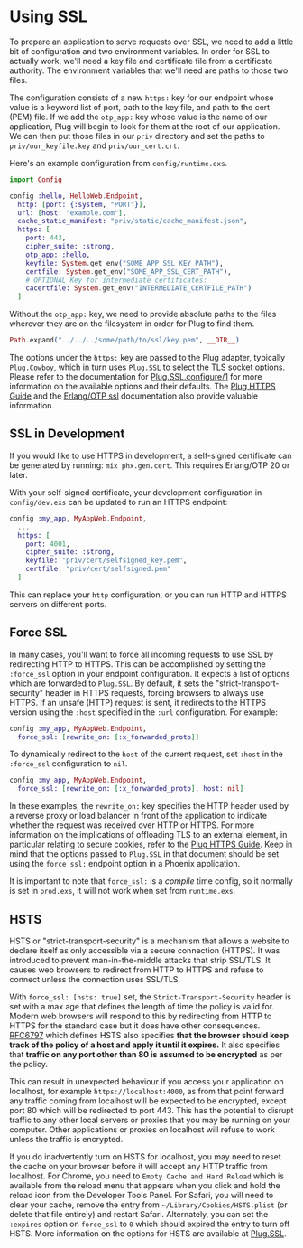 # Using SSL

To prepare an application to serve requests over SSL, we need to add a little bit of configuration and two environment variables. In order for SSL to actually work, we'll need a key file and certificate file from a certificate authority. The environment variables that we'll need are paths to those two files.

The configuration consists of a new `https:` key for our endpoint whose value is a keyword list of port, path to the key file, and path to the cert (PEM) file. If we add the `otp_app:` key whose value is the name of our application, Plug will begin to look for them at the root of our application. We can then put those files in our `priv` directory and set the paths to `priv/our_keyfile.key` and `priv/our_cert.crt`.

Here's an example configuration from `config/runtime.exs`.

```elixir
import Config

config :hello, HelloWeb.Endpoint,
  http: [port: {:system, "PORT"}],
  url: [host: "example.com"],
  cache_static_manifest: "priv/static/cache_manifest.json",
  https: [
    port: 443,
    cipher_suite: :strong,
    otp_app: :hello,
    keyfile: System.get_env("SOME_APP_SSL_KEY_PATH"),
    certfile: System.get_env("SOME_APP_SSL_CERT_PATH"),
    # OPTIONAL Key for intermediate certificates:
    cacertfile: System.get_env("INTERMEDIATE_CERTFILE_PATH")
  ]

```

Without the `otp_app:` key, we need to provide absolute paths to the files wherever they are on the filesystem in order for Plug to find them.

```elixir
Path.expand("../../../some/path/to/ssl/key.pem", __DIR__)
```

The options under the `https:` key are passed to the Plug adapter, typically `Plug.Cowboy`, which in turn uses `Plug.SSL` to select the TLS socket options. Please refer to the documentation for [Plug.SSL.configure/1](https://hexdocs.pm/plug/Plug.SSL.html#configure/1) for more information on the available options and their defaults. The [Plug HTTPS Guide](https://hexdocs.pm/plug/https.html) and the [Erlang/OTP ssl](https://www.erlang.org/doc/man/ssl.html) documentation also provide valuable information.

## SSL in Development

If you would like to use HTTPS in development, a self-signed certificate can be generated by running: `mix phx.gen.cert`. This requires Erlang/OTP 20 or later.

With your self-signed certificate, your development configuration in `config/dev.exs` can be updated to run an HTTPS endpoint:

```elixir
config :my_app, MyAppWeb.Endpoint,
  ...
  https: [
    port: 4001,
    cipher_suite: :strong,
    keyfile: "priv/cert/selfsigned_key.pem",
    certfile: "priv/cert/selfsigned.pem"
  ]
```

This can replace your `http` configuration, or you can run HTTP and HTTPS servers on different ports.

## Force SSL

In many cases, you'll want to force all incoming requests to use SSL by redirecting HTTP to HTTPS. This can be accomplished by setting the `:force_ssl` option in your endpoint configuration. It expects a list of options which are forwarded to `Plug.SSL`. By default, it sets the "strict-transport-security" header in HTTPS requests, forcing browsers to always use HTTPS. If an unsafe (HTTP) request is sent, it redirects to the HTTPS version using the `:host` specified in the `:url` configuration. For example:

```elixir
config :my_app, MyAppWeb.Endpoint,
  force_ssl: [rewrite_on: [:x_forwarded_proto]]
```

To dynamically redirect to the `host` of the current request, set `:host` in the `:force_ssl` configuration to `nil`.

```elixir
config :my_app, MyAppWeb.Endpoint,
  force_ssl: [rewrite_on: [:x_forwarded_proto], host: nil]
```

In these examples, the `rewrite_on:` key specifies the HTTP header used by a reverse proxy or load balancer in front of the application to indicate whether the request was received over HTTP or HTTPS. For more information on the implications of offloading TLS to an external element, in particular relating to secure cookies, refer to the [Plug HTTPS Guide](https://hexdocs.pm/plug/https.html#offloading-tls). Keep in mind that the options passed to `Plug.SSL` in that document should be set using the `force_ssl:` endpoint option in a Phoenix application.

It is important to note that `force_ssl:` is a _compile_ time config, so it normally is set in `prod.exs`, it will not work when set from `runtime.exs`.

## HSTS

HSTS or "strict-transport-security" is a mechanism that allows a website to declare itself as only accessible via a secure connection (HTTPS). It was introduced to prevent man-in-the-middle attacks that strip SSL/TLS. It causes web browsers to redirect from HTTP to HTTPS and refuse to connect unless the connection uses SSL/TLS.

With `force_ssl: [hsts: true]` set, the `Strict-Transport-Security` header is set with a max age that defines the length of time the policy is valid for. Modern web browsers will respond to this by redirecting from HTTP to HTTPS for the standard case but it does have other consequences. [RFC6797](https://tools.ietf.org/html/rfc6797) which defines HSTS also specifies **that the browser should keep track of the policy of a host and apply it until it expires.** It also specifies that **traffic on any port other than 80 is assumed to be encrypted** as per the policy.

This can result in unexpected behaviour if you access your application on localhost, for example `https://localhost:4000`, as from that point forward any traffic coming from localhost will be expected to be encrypted, except port 80 which will be redirected to port 443. This has the potential to disrupt traffic to any other local servers or proxies that you may be running on your computer. Other applications or proxies on localhost will refuse to work unless the traffic is encrypted.

If you do inadvertently turn on HSTS for localhost, you may need to reset the cache on your browser before it will accept any HTTP traffic from localhost. For Chrome, you need to `Empty Cache and Hard Reload` which is available from the reload menu that appears when you click and hold the reload icon from the Developer Tools Panel. For Safari, you will need to clear your cache, remove the entry from `~/Library/Cookies/HSTS.plist` (or delete that file entirely) and restart Safari. Alternately, you can set the `:expires` option on `force_ssl` to `0` which should expired the entry to turn off HSTS. More information on the options for HSTS are available at [Plug.SSL](https://hexdocs.pm/plug/Plug.SSL.html).
